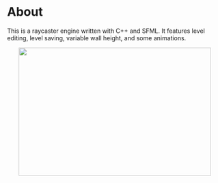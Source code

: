 About
=
This is a raycaster engine written with C++ and SFML. It features level editing, level saving, variable wall height, and some animations.

<p align="center"/> <img src="cmake-build-debug/gameplay.png" width="450" height="300" />

